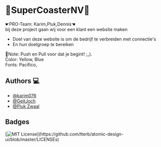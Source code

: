
# 🏴SuperCoasterNV🏴

☛PRO-Team: Karim,Pluk,Dennis☚<br> 
bij deze project gaan wij voor een klant een website maken 
- Doel van deze website is om de bedrijf te verbreiden met connectie's 
- En hun doelgroep te bereiken

📄Note: Push en Pull voor dat je begint! ;_).<br>
Color: Yellow, Blue<br>
Fonts: Pacifico,<br>


## Authors 💻

- [@karim076](https://github.com/karim076)
- [@GeitJoch](https://github.com/GeitJoch)
- [@Pluk Zwaal](https://github.com/PlukZwaal)


## Badges
[![MIT License](https://img.shields.io/apm/l/atomic-design-ui.svg?)](https://github.com/tterb/atomic-design-ui/blob/master/LICENSEs)

